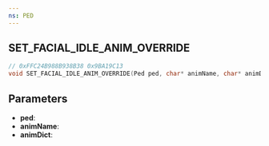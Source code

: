 ```yaml
---
ns: PED
---
```

## SET_FACIAL_IDLE_ANIM_OVERRIDE

```c
// 0xFFC24B988B938B38 0x9BA19C13
void SET_FACIAL_IDLE_ANIM_OVERRIDE(Ped ped, char* animName, char* animDict);
```


## Parameters
* **ped**: 
* **animName**: 
* **animDict**: 

